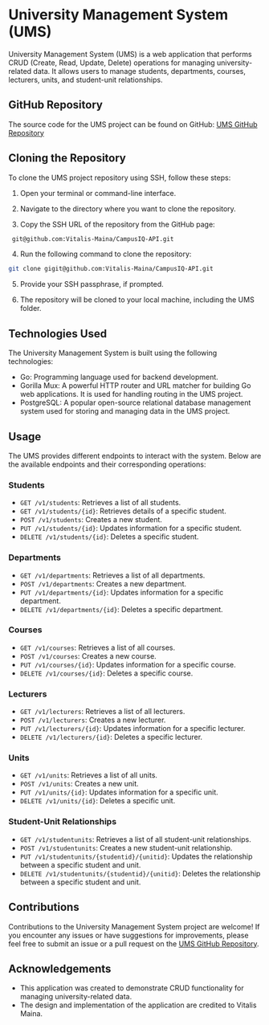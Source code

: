 # University Management System (UMS)

University Management System (UMS) is a web application that performs CRUD (Create, Read, Update, Delete) operations for managing university-related data. It allows users to manage students, departments, courses, lecturers, units, and student-unit relationships.

## GitHub Repository

The source code for the UMS project can be found on GitHub: [UMS GitHub Repository](https://github.com/Vitalis-Maina/CampusIQ-API)
## Cloning the Repository

To clone the UMS project repository using SSH, follow these steps:

1. Open your terminal or command-line interface.

2. Navigate to the directory where you want to clone the repository.

3. Copy the SSH URL of the repository from the GitHub page:

  ```bash
   git@github.com:Vitalis-Maina/CampusIQ-API.git
  ```

4. Run the following command to clone the repository:

  ```bash
  git clone gigit@github.com:Vitalis-Maina/CampusIQ-API.git
  ```


5. Provide your SSH passphrase, if prompted.

6. The repository will be cloned to your local machine, including the UMS folder.

## Technologies Used

The University Management System is built using the following technologies:

- Go: Programming language used for backend development.
- Gorilla Mux: A powerful HTTP router and URL matcher for building Go web applications. It is used for handling routing in the UMS project.
- PostgreSQL: A popular open-source relational database management system used for storing and managing data in the UMS project.

## Usage

The UMS provides different endpoints to interact with the system. Below are the available endpoints and their corresponding operations:

### Students

- `GET /v1/students`: Retrieves a list of all students.
- `GET /v1/students/{id}`: Retrieves details of a specific student.
- `POST /v1/students`: Creates a new student.
- `PUT /v1/students/{id}`: Updates information for a specific student.
- `DELETE /v1/students/{id}`: Deletes a specific student.

### Departments

- `GET /v1/departments`: Retrieves a list of all departments.
- `POST /v1/departments`: Creates a new department.
- `PUT /v1/departments/{id}`: Updates information for a specific department.
- `DELETE /v1/departments/{id}`: Deletes a specific department.

### Courses

- `GET /v1/courses`: Retrieves a list of all courses.
- `POST /v1/courses`: Creates a new course.
- `PUT /v1/courses/{id}`: Updates information for a specific course.
- `DELETE /v1/courses/{id}`: Deletes a specific course.

### Lecturers

- `GET /v1/lecturers`: Retrieves a list of all lecturers.
- `POST /v1/lecturers`: Creates a new lecturer.
- `PUT /v1/lecturers/{id}`: Updates information for a specific lecturer.
- `DELETE /v1/lecturers/{id}`: Deletes a specific lecturer.

### Units

- `GET /v1/units`: Retrieves a list of all units.
- `POST /v1/units`: Creates a new unit.
- `PUT /v1/units/{id}`: Updates information for a specific unit.
- `DELETE /v1/units/{id}`: Deletes a specific unit.

### Student-Unit Relationships

- `GET /v1/studentunits`: Retrieves a list of all student-unit relationships.
- `POST /v1/studentunits`: Creates a new student-unit relationship.
- `PUT /v1/studentunits/{studentid}/{unitid}`: Updates the relationship between a specific student and unit.
- `DELETE /v1/studentunits/{studentid}/{unitid}`: Deletes the relationship between a specific student and unit.

## Contributions

Contributions to the University Management System project are welcome! If you encounter any issues or have suggestions for improvements, please feel free to submit an issue or a pull request on the [UMS GitHub Repository](https://github.com/Vitalis-Maina/CampusIQ-API).

## Acknowledgements

- This application was created to demonstrate CRUD functionality for managing university-related data.
- The design and implementation of the application are credited to Vitalis Maina.

